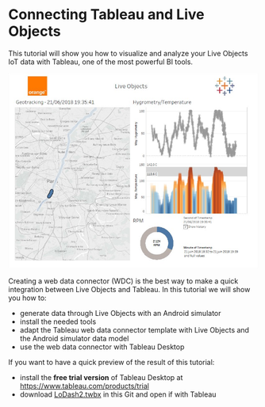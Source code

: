 # Connecting Tableau and Live Objects

This tutorial will show you how to visualize and analyze your Live Objects IoT data with Tableau, one of the most powerful BI tools.

![](img/home1.jpg)

Creating a web data connector (WDC) is the best way to make a quick integration between Live Objects and Tableau.
In this tutorial we will show you how to: 
*	generate data through Live Objects with an Android simulator
*	install the needed tools
*	adapt the Tableau web data connector template with Live Objects and the Android simulator data model
*	use the web data connector with Tableau Desktop

If you want to have a quick preview of the result of this tutorial:
*	install the **free trial version** of Tableau Desktop at https://www.tableau.com/products/trial
*	download [LoDash2.twbx](https://github.com/DatavenueLiveObjects/tableau-getting-started/blob/master/LoDash2.twbx) in this Git and open if with Tableau
